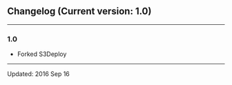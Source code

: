 ## Changelog (Current version: 1.0)

-----------------

### 1.0
 - Forked S3Deploy

-----------------

Updated: 2016 Sep 16
